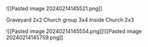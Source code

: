![[Pasted image 20240214145521.png]]

Graveyard 2x2
Church group 3x4
Inside Church 2x3

![[Pasted image 20240214145554.png]]![[Pasted image 20240214145759.png]]